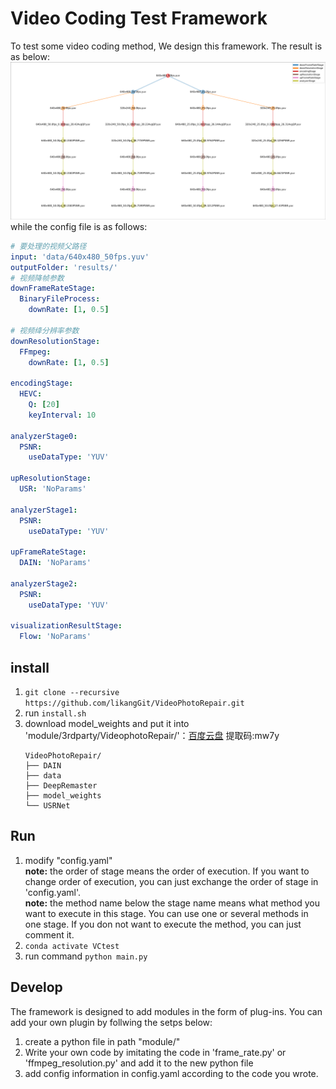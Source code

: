 # Video Coding Test Framework

To test some video coding method, We design this framework. The result is as below:
![result](doc/graph.png) 
while the config file is as follows:
```yaml
# 要处理的视频父路径
input: 'data/640x480_50fps.yuv'
outputFolder: 'results/'
# 视频降帧参数
downFrameRateStage:
  BinaryFileProcess:
    downRate: [1, 0.5]

# 视频绛分辨率参数
downResolutionStage: 
  FFmpeg:
    downRate: [1, 0.5]

encodingStage:
  HEVC:
    Q: [20]
    keyInterval: 10

analyzerStage0:
  PSNR:
    useDataType: 'YUV'

upResolutionStage:
  USR: 'NoParams'

analyzerStage1:
  PSNR:
    useDataType: 'YUV'

upFrameRateStage:
  DAIN: 'NoParams'

analyzerStage2:
  PSNR:
    useDataType: 'YUV'

visualizationResultStage:
  Flow: 'NoParams'

```
## install
1. `git clone --recursive https://github.com/likangGit/VideoPhotoRepair.git`
2. run `install.sh`
3. download model_weights and put it into 'module/3rdparty/VideophotoRepair/'：[百度云盘](https://pan.baidu.com/s/1GX13NFvkSmGtk93JO0y3Mw) 提取码:mw7y  
    ```shell
    VideoPhotoRepair/
    ├── DAIN
    ├── data
    ├── DeepRemaster
    ├── model_weights
    └── USRNet
    ```
## Run
1. modify "config.yaml"  
   **note:** the order of stage means the order of execution. If you want to change order of execution, you can just exchange the order of stage in 'config.yaml'.  
   **note:** the method name below the stage name means what method you want to execute in this stage. You can use one or several methods in one stage. If you don not want to execute the method, you can just comment it.
2. `conda activate VCtest`
3. run command `python main.py`
   
## Develop
The framework is designed to add modules in the form of plug-ins. You can add your own plugin by follwing the setps below:
1. create a python file in path "module/"
2. Write your own code by imitating the code in 'frame_rate.py' or 'ffmpeg_resolution.py' and add it to the new python file
3. add config information in config.yaml according to the code you wrote.